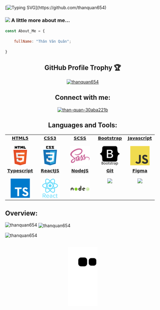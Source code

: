 [![Typing SVG](https://readme-typing-svg.herokuapp.com?color=%2336BCF7&size=40&vCenter=true&height=40&lines=Hi%2C+I'm+Than+Quan+!;Welcome+to+my+Github+!)](https://github.com/thanquan654)

### <img src="https://media.giphy.com/media/VgCDAzcKvsR6OM0uWg/giphy.gif" width="50"> A little more about me...
```javascript
const About_Me = {

    fullName: "Thân Văn Quân";
    
}
```

<h2 align="center">GitHub Profile Trophy 🏆</h2>
<p align="center"> <a href="#"><img src="https://github-profile-trophy.vercel.app/?username=thanquan654&theme=onedark&margin-w=15&margin-h=15" alt="thanquan654" /></a> </p>

<h2 align="center">Connect with me:</h2>
<p align="center">
<a href="https://linkedin.com/in/than-quan-30aba221b" target="blank" title="Linkdin: Than Quan"><img align="center" src="https://raw.githubusercontent.com/rahuldkjain/github-profile-readme-generator/master/src/images/icons/Social/linked-in-alt.svg" alt="than-quan-30aba221b" height="30" width="40" /></a>
</p>

<h2 align="center" >Languages and Tools:</h2>

<table align="center">
  <tbody>
    <tr valign="top">
      <td width="20%" align="center">
	<a href="https://www.w3.org/html/">
		<span>𝗛𝗧𝗠𝗟𝟱</span><br><br>
		<img height="64px" src="https://raw.githubusercontent.com/devicons/devicon/master/icons/html5/html5-original-wordmark.svg">
	 </a>
      </td>
      <td width="20%" align="center">
	 <a href="https://www.w3schools.com/css/">
		<span>𝗖𝗦𝗦𝟯</span><br><br>
		<img height="64px" src="https://raw.githubusercontent.com/devicons/devicon/master/icons/css3/css3-original-wordmark.svg">
	 </a>
      </td>
      <td width="20%" align="center">
	<a href="https://sass-lang.com">
		<span>𝗦𝗖𝗦𝗦</span><br><br>
		<img height="64px" src="https://raw.githubusercontent.com/devicons/devicon/master/icons/sass/sass-original.svg">
	 </a>
      </td>
	<td width="20%" align="center">
		<a href="https://getbootstrap.com">
        <span>𝗕𝗼𝗼𝘁𝘀𝘁𝗿𝗮𝗽</span><br><br>
        <img height="64px" src="https://raw.githubusercontent.com/devicons/devicon/master/icons/bootstrap/bootstrap-plain-wordmark.svg">
		</a>
      </td>
      <td width="20%" align="center">
	      <a href="https://developer.mozilla.org/en-US/docs/Web/JavaScript">
        <span>𝗝𝗮𝘃𝗮𝘀𝗰𝗿𝗶𝗽𝘁</span><br><br>
        <img height="64px" src="https://raw.githubusercontent.com/devicons/devicon/master/icons/javascript/javascript-original.svg">
	      </a>
      </td>
    </tr>
    <tr valign="top">
	 <td width="20%" align="center">
	      <a href="https://www.typescriptlang.org/">
        <span>𝗧𝘆𝗽𝗲𝘀𝗰𝗿𝗶𝗽𝘁</span><br><br>
        <img height="64px" src="https://raw.githubusercontent.com/devicons/devicon/master/icons/typescript/typescript-original.svg">
	      </a>
      </td>
	<td width="20%" align="center">
		<a href="https://reactjs.org/">
        <span>𝗥𝗲𝗮𝗰𝘁𝗝𝗦</span><br><br>
        <img height="64px" src="https://raw.githubusercontent.com/devicons/devicon/master/icons/react/react-original-wordmark.svg">
		</a>
      </td>
	<td width="20%" align="center">
		<a href="https://nodejs.org">
        <span>𝗡𝗼𝗱𝗲𝗝𝗦</span><br><br>
        <img height="64px" src="https://raw.githubusercontent.com/devicons/devicon/master/icons/nodejs/nodejs-original-wordmark.svg">
		</a>
      </td>
	    <td width="20%" align="center">
	<a href="https://git-scm.com/">
		<span>𝗚𝗶𝘁</span><br><br>
		<img height="64px" src="https://www.vectorlogo.zone/logos/git-scm/git-scm-icon.svg">
	</a>
      </td>
      <td width="20%" align="center">
	      <a href="https://www.figma.com/">
        <span>𝗙𝗶𝗴𝗺𝗮</span><br><br>
        <img height="64px" src="https://www.vectorlogo.zone/logos/figma/figma-icon.svg">
	      </a>
      </td>
    </tr>
  </tbody>
</table>

<h2 align="left">Overview:</h2>
<p><img align="left" src="https://github-readme-stats.vercel.app/api/top-langs?username=thanquan654&show_icons=true&theme=dracula&locale=en&layout=compact" alt="thanquan654" /></p>

<p>&nbsp;<img align="center" src="https://github-readme-stats.vercel.app/api?username=thanquan654&show_icons=true&theme=dracula&locale=en" alt="thanquan654" /></p>

<p><img align="center" src="https://github-readme-streak-stats.herokuapp.com/?user=thanquan654&theme=dark" alt="thanquan654" /></p>

<h2></h2>
<p align='center'>
<img src="https://github.com/ngoctienTNT/ngoctienTNT/blob/output/github-contribution-grid-snake.svg">
</p>

